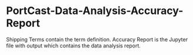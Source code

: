 # PortCast-Data-Analysis-Accuracy-Report

Shipping Terms contain the term definition.
Accuracy Report is the Jupyter file with output which contains the data analysis report.
